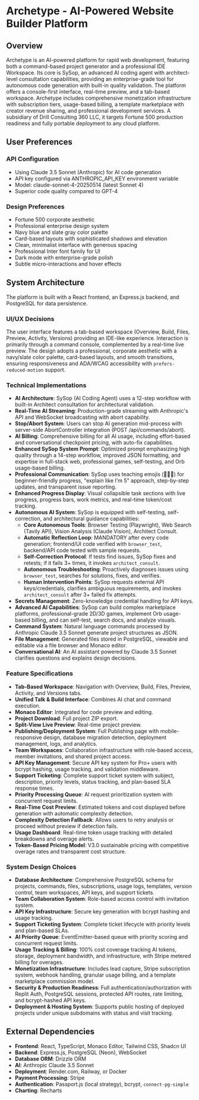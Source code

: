 # Archetype - AI-Powered Website Builder Platform

## Overview
Archetype is an AI-powered platform for rapid web development, featuring both a command-based project generator and a professional IDE Workspace. Its core is SySop, an advanced AI coding agent with architect-level consultation capabilities, providing an enterprise-grade tool for autonomous code generation with built-in quality validation. The platform offers a console-first interface, real-time preview, and a tab-based workspace. Archetype includes comprehensive monetization infrastructure with subscription tiers, usage-based billing, a template marketplace with creator revenue sharing, and professional development services. A subsidiary of Drill Consulting 360 LLC, it targets Fortune 500 production readiness and fully portable deployment to any cloud platform.

## User Preferences
### API Configuration
- Using Claude 3.5 Sonnet (Anthropic) for AI code generation
- API key configured via ANTHROPIC_API_KEY environment variable
- Model: claude-sonnet-4-20250514 (latest Sonnet 4)
- Superior code quality compared to GPT-4

### Design Preferences
- Fortune 500 corporate aesthetic
- Professional enterprise design system
- Navy blue and slate gray color palette
- Card-based layouts with sophisticated shadows and elevation
- Clean, minimalist interface with generous spacing
- Professional Inter font family for UI
- Dark mode with enterprise-grade polish
- Subtle micro-interactions and hover effects

## System Architecture
The platform is built with a React frontend, an Express.js backend, and PostgreSQL for data persistence.

### UI/UX Decisions
The user interface features a tab-based workspace (Overview, Build, Files, Preview, Activity, Versions) providing an IDE-like experience. Interaction is primarily through a command console, complemented by a real-time live preview. The design adopts a professional, corporate aesthetic with a navy/slate color palette, card-based layouts, and smooth transitions, ensuring responsiveness and ADA/WCAG accessibility with `prefers-reduced-motion` support.

### Technical Implementations
- **AI Architecture**: SySop (AI Coding Agent) uses a 12-step workflow with built-in Architect consultation for architectural validation.
- **Real-Time AI Streaming**: Production-grade streaming with Anthropic's API and WebSocket broadcasting with abort capability.
- **Stop/Abort System**: Users can stop AI generation mid-process with server-side AbortController integration (POST /api/commands/abort).
- **AI Billing**: Comprehensive billing for all AI usage, including effort-based and conversational checkpoint pricing, with auto-fix capabilities.
- **Enhanced SySop System Prompt**: Optimized prompt emphasizing high quality through a 14-step workflow, improved JSON formatting, and expertise in full-stack web, professional games, self-testing, and Orb usage-based billing.
- **Professional Communication**: SySop uses teaching emojis (🧠🔨✅) for beginner-friendly progress, "explain like I'm 5" approach, step-by-step updates, and transparent issue reporting.
- **Enhanced Progress Display**: Visual collapsible task sections with live progress, progress bars, work metrics, and real-time token/cost tracking.
- **Autonomous AI System**: SySop is equipped with self-testing, self-correction, and architectural guidance capabilities:
  - **Core Autonomous Tools**: Browser Testing (Playwright), Web Search (Tavily API), Vision Analysis (Claude Vision), Architect Consult.
  - **Automatic Reflection Loop**: MANDATORY after every code generation; frontend/UI code verified with `browser_test`, backend/API code tested with sample requests.
  - **Self-Correction Protocol**: If tests find issues, SySop fixes and retests; if it fails 3+ times, it invokes `architect_consult`.
  - **Autonomous Troubleshooting**: Proactively diagnoses issues using `browser_test`, searches for solutions, fixes, and verifies.
  - **Human Intervention Points**: SySop requests external API keys/credentials, clarifies ambiguous requirements, and invokes `architect_consult` after 3+ failed fix attempts.
- **Secrets Management**: Zero-knowledge credential handling for API keys.
- **Advanced AI Capabilities**: SySop can build complex marketplace platforms, professional-grade 2D/3D games, implement Orb usage-based billing, and can self-test, search docs, and analyze visuals.
- **Command System**: Natural language commands processed by Anthropic Claude 3.5 Sonnet generate project structures as JSON.
- **File Management**: Generated files stored in PostgreSQL, viewable and editable via a file browser and Monaco editor.
- **Conversational AI**: An AI assistant powered by Claude 3.5 Sonnet clarifies questions and explains design decisions.

### Feature Specifications
- **Tab-Based Workspace**: Navigation with Overview, Build, Files, Preview, Activity, and Versions tabs.
- **Unified Talk & Build Interface**: Combines AI chat and command execution.
- **Monaco Editor**: Integrated for code preview and editing.
- **Project Download**: Full project ZIP export.
- **Split-View Live Preview**: Real-time project preview.
- **Publishing/Deployment System**: Full Publishing page with mobile-responsive design, database migration detection, deployment management, logs, and analytics.
- **Team Workspaces**: Collaboration infrastructure with role-based access, member invitations, and shared project access.
- **API Key Management**: Secure API key system for Pro+ users with bcrypt hashing, usage tracking, and validation middleware.
- **Support Ticketing**: Complete support ticket system with subject, description, priority levels, status tracking, and plan-based SLA response times.
- **Priority Processing Queue**: AI request prioritization system with concurrent request limits.
- **Real-Time Cost Preview**: Estimated tokens and cost displayed before generation with automatic complexity detection.
- **Complexity Detection Fallback**: Allows users to retry analysis or proceed without preview if detection fails.
- **Usage Dashboard**: Real-time token usage tracking with detailed breakdowns and overage alerts.
- **Token-Based Pricing Model**: V3.0 sustainable pricing with competitive overage rates and transparent cost structure.

### System Design Choices
- **Database Architecture**: Comprehensive PostgreSQL schema for projects, commands, files, subscriptions, usage logs, templates, version control, team workspaces, API keys, and support tickets.
- **Team Collaboration System**: Role-based access control with invitation system.
- **API Key Infrastructure**: Secure key generation with bcrypt hashing and usage tracking.
- **Support Ticketing System**: Complete ticket lifecycle with priority levels and plan-based SLAs.
- **AI Priority Queue**: EventEmitter-based queue with priority scoring and concurrent request limits.
- **Usage Tracking & Billing**: 100% cost coverage tracking AI tokens, storage, deployment bandwidth, and infrastructure, with Stripe metered billing for overages.
- **Monetization Infrastructure**: Includes lead capture, Stripe subscription system, webhook handling, granular usage billing, and a template marketplace commission model.
- **Security & Production Readiness**: Full authentication/authorization with Replit Auth, PostgreSQL sessions, protected API routes, rate limiting, and bcrypt-hashed API keys.
- **Deployment & Hosting System**: Supports public hosting of deployed projects under unique subdomains with status and visit tracking.

## External Dependencies
- **Frontend**: React, TypeScript, Monaco Editor, Tailwind CSS, Shadcn UI
- **Backend**: Express.js, PostgreSQL (Neon), WebSocket
- **Database ORM**: Drizzle ORM
- **AI**: Anthropic Claude 3.5 Sonnet
- **Deployment**: Render.com, Railway, or Docker
- **Payment Processing**: Stripe
- **Authentication**: Passport.js (local strategy), bcrypt, `connect-pg-simple`
- **Charting**: Recharts